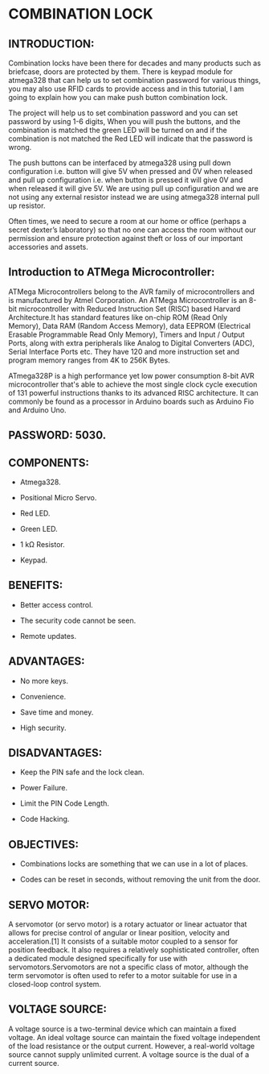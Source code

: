 # **COMBINATION LOCK**

## INTRODUCTION:

Combination locks have been there for decades and many products such as briefcase, doors are protected by them. There is keypad module for atmega328 that can help us to set combination password for various things, you may also use RFID cards to provide access and in this tutorial, I am going to explain how you can make push button combination lock.

The project will help us to set combination password and you can set password by using 1-6 digits, When you will push the buttons, and the combination is matched the green LED will be turned on and if the combination is not matched the Red LED will indicate that the password is wrong.

The push buttons can be interfaced by atmega328 using pull down configuration i.e. button will give 5V when pressed and 0V when released and pull up configuration i.e. when button is pressed it will give 0V and when released it will give 5V. We are using pull up configuration and we are not using any external resistor instead we are using atmega328 internal pull up resistor.

Often times, we need to secure a room at our home or office (perhaps a secret dexter’s laboratory) so that no one can access the room without our permission and ensure protection against theft or loss of our important accessories and assets.

## Introduction to ATMega Microcontroller:

ATMega Microcontrollers belong to the AVR family of microcontrollers and is manufactured by Atmel Corporation. An ATMega Microcontroller is an 8-bit microcontroller with Reduced Instruction Set (RISC) based Harvard Architecture.It has standard features like on-chip ROM (Read Only Memory), Data RAM (Random Access Memory), data EEPROM (Electrical Erasable Programmable Read Only Memory), Timers and Input / Output Ports, along with extra peripherals like Analog to Digital Converters (ADC), Serial Interface Ports etc. They have 120 and more instruction set and program memory ranges from 4K to 256K Bytes.

ATmega328P is a high performance yet low power consumption 8-bit AVR microcontroller that's able to achieve the most single clock cycle execution of 131 powerful instructions thanks to its advanced RISC architecture. It can commonly be found as a processor in Arduino boards such as Arduino Fio and Arduino Uno.


## PASSWORD: 5030.

## COMPONENTS:

* Atmega328.

* Positional Micro Servo.

* Red LED.

* Green LED.

* 1 kΩ Resistor.

* Keypad.


## BENEFITS:

* Better access control.

* The security code cannot be seen.

* Remote updates.


## ADVANTAGES:

* No more keys.

* Convenience.

* Save time and money.

* High security.


## DISADVANTAGES:

* Keep the PIN safe and the lock clean.

* Power Failure.

* Limit the PIN Code Length.

* Code Hacking. 


## OBJECTIVES:

* Combinations locks are something that we can use in a lot of places.

* Codes can be reset in seconds, without removing the unit from the door.


## SERVO MOTOR:

A servomotor (or servo motor) is a rotary actuator or linear actuator that allows for precise control of angular or linear position, velocity and acceleration.[1] It consists of a suitable motor coupled to a sensor for position feedback. It also requires a relatively sophisticated controller, often a dedicated module designed specifically for use with servomotors.Servomotors are not a specific class of motor, although the term servomotor is often used to refer to a motor suitable for use in a closed-loop control system.


## VOLTAGE SOURCE:

A voltage source is a two-terminal device which can maintain a fixed voltage. An ideal voltage source can maintain the fixed voltage independent of the load resistance or the output current. However, a real-world voltage source cannot supply unlimited current. A voltage source is the dual of a current source.








